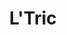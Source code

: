 ---
title: L'Tric
categories:
- radio
- digital
- press
tags:
- artist
position: 2
image: 
is-featured:
is-front: 
website:
facebook: https://www.facebook.com/weareltric
twitter:
instagram:
spotify:
soundcloud:
youtube:
apple:
layout: client
---